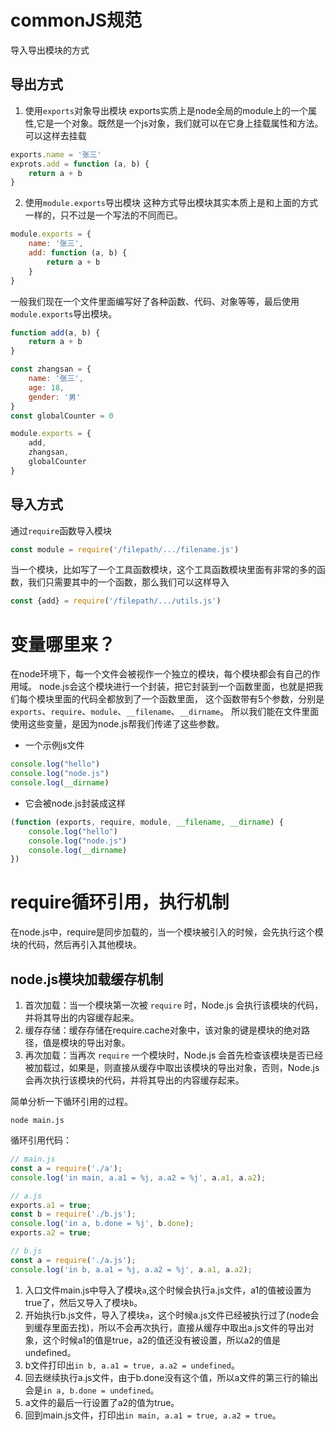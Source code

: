 # commonJS规范

导入导出模块的方式

## 导出方式

1. 使用`exports`对象导出模块
   exports实质上是node全局的module上的一个属性,它是一个对象。既然是一个js对象，我们就可以在它身上挂载属性和方法。
   可以这样去挂载

```javascript
exports.name = '张三'
exprots.add = function (a, b) {
    return a + b
}
```

2. 使用`module.exports`导出模块
   这种方式导出模块其实本质上是和上面的方式一样的，只不过是一个写法的不同而已。

```javascript
module.exports = {
    name: '张三',
    add: function (a, b) {
        return a + b
    }
}
```

一般我们现在一个文件里面编写好了各种函数、代码、对象等等，最后使用`module.exports`导出模块。

```javascript
function add(a, b) {
    return a + b
}

const zhangsan = {
    name: '张三',
    age: 18,
    gender: '男'
}
const globalCounter = 0

module.exports = {
    add,
    zhangsan,
    globalCounter
}
```

## 导入方式

通过`require`函数导入模块

```javascript
const module = require('/filepath/.../filename.js')
```

当一个模块，比如写了一个工具函数模块，这个工具函数模块里面有非常的多的函数，我们只需要其中的一个函数，那么我们可以这样导入

```javascript
const {add} = require('/filepath/.../utils.js')
```

# 变量哪里来？

在node环境下，每一个文件会被视作一个独立的模块，每个模块都会有自己的作用域。
node.js会这个模块进行一个封装，把它封装到一个函数里面，也就是把我们每个模块里面的代码全都放到了一个函数里面，
这个函数带有5个参数，分别是`exports`、`require`、`module`、`__filename`、`__dirname`。
所以我们能在文件里面使用这些变量，是因为node.js帮我们传递了这些参数。

- 一个示例js文件

```javascript
console.log("hello")
console.log("node.js")
console.log(__dirname)
```

- 它会被node.js封装成这样

```javascript
(function (exports, require, module, __filename, __dirname) {
    console.log("hello")
    console.log("node.js")
    console.log(__dirname)
})
```

# require循环引用，执行机制
在node.js中，require是同步加载的，当一个模块被引入的时候，会先执行这个模块的代码，然后再引入其他模块。


## node.js模块加载缓存机制
1. 首次加载：当一个模块第一次被 `require` 时，Node.js 会执行该模块的代码，并将其导出的内容缓存起来。
2. 缓存存储：缓存存储在require.cache对象中，该对象的键是模块的绝对路径，值是模块的导出对象。
3. 再次加载：当再次 `require` 一个模块时，Node.js 会首先检查该模块是否已经被加载过，如果是，则直接从缓存中取出该模块的导出对象，否则，Node.js 会再次执行该模块的代码，并将其导出的内容缓存起来。


简单分析一下循环引用的过程。
```shell
node main.js
```
循环引用代码：
```javascript
// main.js
const a = require('./a');
console.log('in main, a.a1 = %j, a.a2 = %j', a.a1, a.a2);

// a.js
exports.a1 = true;
const b = require('./b.js');
console.log('in a, b.done = %j', b.done);
exports.a2 = true;

// b.js
const a = require('./a.js');
console.log('in b, a.a1 = %j, a.a2 = %j', a.a1, a.a2);
```

1. 入口文件main.js中导入了模块`a`,这个时候会执行a.js文件，a1的值被设置为true了，然后又导入了模块`b`。
2. 开始执行b.js文件，导入了模块`a`，这个时候a.js文件已经被执行过了(node会到缓存里面去找)，所以不会再次执行，直接从缓存中取出a.js文件的导出对象，这个时候a1的值是true，a2的值还没有被设置，所以a2的值是undefined。
3. b文件打印出`in b, a.a1 = true, a.a2 = undefined`。
4. 回去继续执行a.js文件，由于b.done没有这个值，所以a文件的第三行的输出会是`in a, b.done = undefined`。
5. a文件的最后一行设置了a2的值为true。
6. 回到main.js文件，打印出`in main, a.a1 = true, a.a2 = true`。